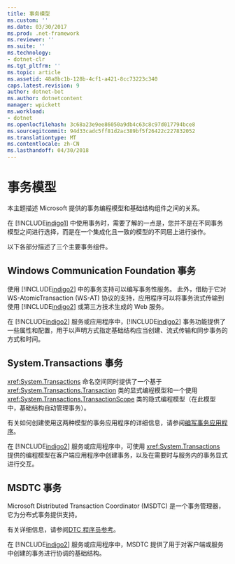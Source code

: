 ```yaml
---
title: 事务模型
ms.custom: ''
ms.date: 03/30/2017
ms.prod: .net-framework
ms.reviewer: ''
ms.suite: ''
ms.technology:
- dotnet-clr
ms.tgt_pltfrm: ''
ms.topic: article
ms.assetid: 48a8bc1b-128b-4cf1-a421-8cc73223c340
caps.latest.revision: 9
author: dotnet-bot
ms.author: dotnetcontent
manager: wpickett
ms.workload:
- dotnet
ms.openlocfilehash: 3c68a23e9ee86050a9db4c63c8c97d017794bce8
ms.sourcegitcommit: 94d33cadc5ff81d2ac389bf5f26422c227832052
ms.translationtype: MT
ms.contentlocale: zh-CN
ms.lasthandoff: 04/30/2018
---
```

# <a name="transaction-models"></a>事务模型
本主题描述 Microsoft 提供的事务编程模型和基础结构组件之间的关系。  
  
 在 [!INCLUDE[indigo1](../../../../includes/indigo1-md.md)] 中使用事务时，需要了解的一点是，您并不是在不同事务模型之间进行选择，而是在一个集成化且一致的模型的不同层上进行操作。  
  
 以下各部分描述了三个主要事务组件。  
  
## <a name="windows-communication-foundation-transactions"></a>Windows Communication Foundation 事务  
 使用 [!INCLUDE[indigo2](../../../../includes/indigo2-md.md)] 中的事务支持可以编写事务性服务。 此外，借助于它对 WS-AtomicTransaction (WS-AT) 协议的支持，应用程序可以将事务流式传输到使用 [!INCLUDE[indigo2](../../../../includes/indigo2-md.md)] 或第三方技术生成的 Web 服务。  
  
 在 [!INCLUDE[indigo2](../../../../includes/indigo2-md.md)] 服务或应用程序中，[!INCLUDE[indigo2](../../../../includes/indigo2-md.md)] 事务功能提供了一些属性和配置，用于以声明方式指定基础结构应当创建、流式传输和同步事务的方式和时间。  
  
## <a name="systemtransactions-transactions"></a>System.Transactions 事务  
 <xref:System.Transactions> 命名空间同时提供了一个基于 <xref:System.Transactions.Transaction> 类的显式编程模型和一个使用 <xref:System.Transactions.TransactionScope> 类的隐式编程模型（在此模型中，基础结构自动管理事务）。  
  
 有关如何创建使用这两种模型的事务应用程序的详细信息，请参阅[编写事务应用程序](http://go.microsoft.com/fwlink/?LinkId=94947)。  
  
 在 [!INCLUDE[indigo2](../../../../includes/indigo2-md.md)] 服务或应用程序中，可使用 <xref:System.Transactions> 提供的编程模型在客户端应用程序中创建事务，以及在需要时与服务内的事务显式进行交互。  
  
## <a name="msdtc-transactions"></a>MSDTC 事务  
 Microsoft Distributed Transaction Coordinator (MSDTC) 是一个事务管理器，它为分布式事务提供支持。  
  
 有关详细信息，请参阅[DTC 程序员参考](http://go.microsoft.com/fwlink/?LinkId=94948)。  
  
 在 [!INCLUDE[indigo2](../../../../includes/indigo2-md.md)] 服务或应用程序中，MSDTC 提供了用于对客户端或服务中创建的事务进行协调的基础结构。
